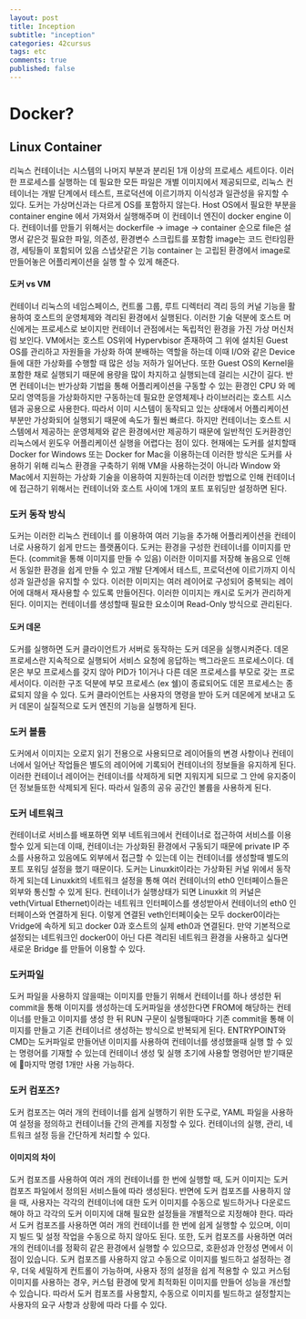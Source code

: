 ```yaml
---
layout: post
title: Inception
subtitle: "inception"
categories: 42cursus
tags: etc
comments: true
published: false
---
```

# Docker?
## Linux Container
리눅스 컨테이너는 시스템의 나머지 부분과 분리된 1개 이상의 프로세스 세트이다. 이러한 프로세스를 실행하는 데 필요한 모든 파일은 개별 이미지에서 제공되므로, 리눅스 컨테이너는 개발 단계에서 테스트, 프로덕션에 이르기까지 이식성과 일관성을 유지할 수 있다. 
도커는 가상머신과는 다르게 OS를 포함하지 않는다. 
Host OS에서 필요한 부분을 container engine 에서 가져와서 실행해주며 이 컨테이너 엔진이 docker engine 이다. 
컨테이너를 만들기 위해서는 dockerfile -> image -> container 순으로 
file은 설명서 같은것
필요한 파일, 의존성, 환경변수 스크립트를 포함함
image는 코드 런타임환경, 세팅들이 포함되어 있음 스냅샷같은 기능 
container 는 고립된 환경에서 image로 만들어놓은 어플리케이션을 실행 할 수 있게 해준다.
#### 도커 vs VM
 컨테이너 리눅스의 네임스페이스, 컨트롤 그룹, 루트 디렉터리 격리 등의 커널 기능을 활용하여 호스트의 운영체제와 격리된 환경에서 실행된다. 이러한 기술 덕분에 호스트 머신에게는 프로세스로 보이지만 컨테이너 관점에서는 독립적인 환경을 가진 가상 머신처럼 보인다.  VM에서는 호스트 OS위에 Hypervbisor 존재하여 그 위에 설치된 Guest OS를 관리하고 자원들을 가상화 하여 분배하는 역할을 하는데 이때 I/O와 같은 Device 들에 대한 가상화를 수행할 때 많은 성능 저하가 일어난다. 또한 Guest OS의 Kernel을 포함한 채로 실행되기 때문에 용량을 많이 차지하고 실행되는데 걸리는 시간이 길다.   반면 컨테이너는 반가상화 기법을 통해 어플리케이션을 구동할 수 있는 환경인 CPU 와 메모리 영역등을 가상화하지만 구동하는데 필요한 운영체제나 라이브러리는 호스트 시스템과 공용으로 사용한다. 따라서 이미 시스템이 동작되고 있는 상태에서 어플리케이션 부분만 가상화되어 실행되기 때문에 속도가 훨씬 빠르다.  하지만 컨테이너는 호스트 시스템에서 제공하는 운영체제와 같은 환경에서만 제공하기 때문에 일반적인 도커환경인 리눅스에서 윈도우 어플리케이션 실행을 어렵다는 점이 있다. 현재에는 도커를 설치할때 Docker for Windows 또는 Docker for Mac을 이용하는데 이러한 방식은 도커를 사용하기 위해 리눅스 환경을 구축하기 위해 VM을 사용하는것이 아니라 Window 와 Mac에서 지원하는 가상화 기술을 이용하여 지원하는데 이러한 방법으로 인해 컨테이너 에 접근하기 위해서는 컨테이너와 호스트 사이에 1개의 포트 포워딩만 설정하면 된다. 
 ### 도커 동작 방식
 도커는 이러한 리눅스 컨테이너  를 이용하여  여러 기능을 추가해 어플리케이션을 컨테이너로 사용하기 쉽게 만드는 플랫폼이다. 도커는 환경을 구성한 컨테이너를 이미지를 만든다. (commit을 통해 이미지를 만들 수 있음) 이러한 이미지를 저장해 놓음으로 인해서 동일한 환경을 쉽게 만들 수 있고 개발 단계에서 테스트, 프로덕션에 이르기까지 이식성과 일관성을 유지할 수 있다.  이러한 이미지는 여러 레이어로 구성되어 중복되는 레이어에 대해서 재사용할 수 있도록 만들어진다. 
 이러한 이미지는 캐시로 도커가 관리하게 된다.  이미지는 컨테이너를 생성할때 필요한 요소이며 Read-Only 방식으로 관리된다. 
 #### 도커 데몬
   도커를 실행하면 도커 클라이언트가 서버로 동작하는 도커 데몬을 실행시켜준다. 데몬 프로세스란 지속적으로 실행되어 서비스 요청에 응답하는 백그라운드 프로세스이다.  데몬은 부모 프로세스를 갖지 않아 PID가 1이거나 다른 데몬 프로세스를 부모로 갖는 프로세서이다. 이러한 구조 덕분에 부모 프로세스 (ex 쉘)이 종료되어도 데몬 프로세스는 종료되지 않을 수 있다. 도커 클라이언트는 사용자의 명령을 받아 도커 데몬에게 보내고 도커 데몬이 실질적으로 도커 엔진의 기능을 실행하게 된다.  
   ### 도커 볼륨 
   도커에서 이미지는 오로지 읽기 전용으로 사용되므로 레이어들의 변경 사항이나 컨테이너에서 일어난 작업들은 별도의 레이어에 기록되어 컨테이너의 정보들을 유지하게 된다. 이러한 컨테이너 레이어는 컨테이너를 삭제하게 되면 지워지게 되므로 그 안에 유지중이던 정보들또한 삭제되게 된다. 따라서 일종의 공유 공간인 볼륨을 사용하게 된다. 
   ### 도커 네트워크 
   컨테이너로 서비스를 배포하면 외부 네트워크에서 컨테이너로 접근하여 서비스를 이용할수 있게 되는데 이때, 컨테이너는 가상화된 환경에서 구동되기 때문에 private IP 주소를 사용하고 있음에도 외부에서 접근할 수 있는데 이는 컨테이너를 생성할때 별도의 포트 포워딩 설정을 했기 때문이다. 도커는 Linuxkit이라는 가상화된 커널 위에서 동작하게 되는데 Linuxkit의 네트워크 설정을 통해 여러 컨테이너의 eth0 인터페이스들은 외부와 통신할 수 있게 된다. 컨테이너가 실행상태가 되면 Linuxkit 의 커널은 veth(Virtual Ethernet)이라는 네트워크 인터페이스를 생성받아서 컨테이너의 eth0 인터페이스와 연결하게 된다.  이렇게 연결된 veth인터페이슺는 모두 docker0이라는 Vridge에 속하게 되고 docker 0과 호스트의 실제 eth0과 연결된다. 만약 기본적으로 설정되는 네트워크인 docker0이 아닌 다른 격리된 네트워크 환경을 사용하고 싶다면 새로운 Bridge 를 만들어 이용할 수 있다. 
   ### 도커파일 
   도커 파일을 사용하지 않을때는 이미지를 만들기 위해서 컨테이너를 하나 생성한 뒤 commit을 통해 이미지를 생성하는데 도커파일을 생성한다면 FROM에 해당하는 컨테이너를 만들고 이미지를 생성 한 뒤 RUN 구문이 실행될때마다 기존 commit을 통해 이미지를 만들고 기존 컨테이너르 생성하는 방식으로 반복되게 된다. ENTRYPOINT와 CMD는  도커파일로 만들어낸 이미지를  사용하여 컨테이너를 생성했을때 실행 할 수 있는 명령어를 기재할 수 있는데 컨테이너 생성 및 실행 초기에 사용할 명령어만 받기때문에 마지막 명령 1개만 사용 가능하다. 
   ### 도커 컴포즈?
   도커 컴포즈는 여러 개의 컨테이너를 쉽게 실행하기 위한 도구로, YAML 파일을 사용하여 설정을 정의하고 컨테이너들 간의 관계를 지정할 수 있다.  컨테이너의 실행, 관리, 네트워크 설정 등을 간단하게 처리할 수 있다. 
   #### 이미지의 차이
   도커 컴포즈를 사용하여 여러 개의 컨테이너를 한 번에 실행할 때, 도커 이미지는 도커 컴포즈 파일에서 정의된 서비스들에 따라 생성된다. 	반면에 도커 컴포즈를 사용하지 않을 때, 사용자는 각각의 컨테이너에 대한 도커 이미지를 수동으로 빌드하거나 다운로드해야 하고 각각의 도커 이미지에 대해 필요한 설정들을 개별적으로 지정해야 한다. 따라서 도커 컴포즈를 사용하면 여러 개의 컨테이너를 한 번에 쉽게 실행할 수 있으며, 이미지 빌드 및 설정 작업을 수동으로 하지 않아도 된다.  또한, 도커 컴포즈를 사용하면 여러 개의 컨테이너를 정확히 같은 환경에서 실행할 수 있으므로, 호환성과 안정성 면에서 이점이 있습니다.
	도커 컴포즈를 사용하지 않고 수동으로 이미지를 빌드하고 설정하는 경우, 더욱 세밀하게 컨트롤이 가능하며, 사용자 정의 설정을 쉽게 적용할 수 있고 커스텀 이미지를 사용하는 경우, 커스텀 환경에 맞게 최적화된 이미지를 만들어 성능을 개선할 수 있습니다.
	따라서 도커 컴포즈를 사용할지, 수동으로 이미지를 빌드하고 설정할지는 사용자의 요구 사항과 상황에 따라 다를 수 있다. 
   